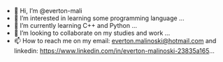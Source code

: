 - 👋 Hi, I’m @everton-mali
- 👀 I’m interested in learning some programming language ...
- 🌱 I’m currently learning C++ and Python ...
- 💞️ I’m looking to collaborate on my studies and work ...
- 📫 How to reach me on my email: everton.malinoski@hotmail.com and linkedin: https://www.linkedin.com/in/everton-malinoski-23835a165...

<!---
Everboy77/Everboy77 is a ✨ special ✨ repository because its `README.md` (this file) appears on your GitHub profile.
You can click the Preview link to take a look at your changes.
--->
